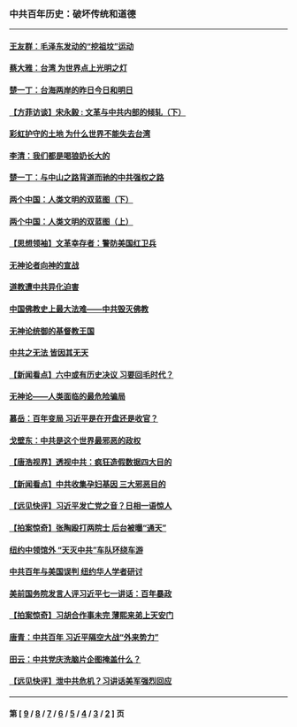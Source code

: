 ### 中共百年历史：破坏传统和道德
---
#### [王友群：毛泽东发动的“挖祖坟”运动](../../pages/nf1176114/n13723639.md?08100430) 
#### [蔡大雅：台湾 为世界点上光明之灯](../../pages/nf1176114/n13531530.md?08100430) 
#### [楚一丁：台海两岸的昨日今日和明日](../../pages/nf1176114/n13531468.md?08100430) 
#### [【方菲访谈】宋永毅 : 文革与中共内部的倾轧（下）](../../pages/nf1176114/n13486836.md?08100430) 
#### [彩虹护守的土地 为什么世界不能失去台湾](../../pages/nf1176114/n13476849.md?08100430) 
#### [李清：我们都是喝狼奶长大的](../../pages/nf1176114/n13471478.md?08100430) 
#### [楚一丁：与中山之路背道而驰的中共强权之路](../../pages/nf1176114/n13437270.md?08100430) 
#### [两个中国：人类文明的双蓝图（下）](../../pages/nf1176114/n13423132.md?08100430) 
#### [两个中国：人类文明的双蓝图（上）](../../pages/nf1176114/n13422687.md?08100430) 
#### [【思想领袖】文革幸存者：警防美国红卫兵](../../pages/nf1176114/n13339289.md?08100430) 
#### [无神论者向神的宣战](../../pages/nf1176114/n13281535.md?08100430) 
#### [道教遭中共异化迫害](../../pages/nf1176114/n13281463.md?08100430) 
#### [中国佛教史上最大法难——中共毁灭佛教](../../pages/nf1176114/n13281397.md?08100430) 
#### [无神论统御的基督教王国](../../pages/nf1176114/n13281280.md?08100430) 
#### [中共之无法 皆因其无天](../../pages/nf1176114/n13281088.md?08100430) 
#### [【新闻看点】六中或有历史决议 习要回毛时代？](../../pages/nf1176114/n13222895.md?08100430) 
#### [无神论——人类面临的最危险骗局](../../pages/nf1176114/n13196137.md?08100430) 
#### [慕岳：百年变局 习近平是在开盘还是收官？](../../pages/nf1176114/n13206516.md?08100430) 
#### [戈壁东：中共是这个世界最邪恶的政权](../../pages/nf1176114/n13085641.md?08100430) 
#### [【唐浩视界】透视中共：疯狂造假数据四大目的](../../pages/nf1176114/n13080590.md?08100430) 
#### [【新闻看点】中共收集孕妇基因 三大邪恶目的](../../pages/nf1176114/n13077182.md?08100430) 
#### [【远见快评】习近平发亡党之音？日相一语惊人](../../pages/nf1176114/n13074809.md?08100430) 
#### [【拍案惊奇】张陶殴打两院士 后台被曝“通天”](../../pages/nf1176114/n13070496.md?08100430) 
#### [纽约中领馆外 “天灭中共”车队环绕车游](../../pages/nf1176114/n13070693.md?08100430) 
#### [中共百年与美国误判 纽约华人学者研讨](../../pages/nf1176114/n13067969.md?08100430) 
#### [美前国务院发言人评习近平七一讲话：百年暴政](../../pages/nf1176114/n13066986.md?08100430) 
#### [【拍案惊奇】习胡合作事未完 薄熙来弟上天安门](../../pages/nf1176114/n13065867.md?08100430) 
#### [唐青：中共百年 习近平隔空大战“外来势力”](../../pages/nf1176114/n13065976.md?08100430) 
#### [田云：中共党庆洗脑片企图掩盖什么？](../../pages/nf1176114/n13064395.md?08100430) 
#### [【远见快评】泄中共危机？习讲话美军强烈回应](../../pages/nf1176114/n13064269.md?08100430) 

---
#### 第 [ [9](./9.md?08100430) / [8](./8.md?08100430) / [7](./7.md?08100430) / [6](./6.md?08100430) / [5](./5.md?08100430) / [4](./4.md?08100430) / [3](./3.md?08100430) / [2](./2.md?08100430) ] 页
